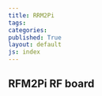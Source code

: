 ```yaml
---
title: RRM2Pi
tags: 
categories: 
published: True
layout: default
js: index
---
```


## RFM2Pi RF board
